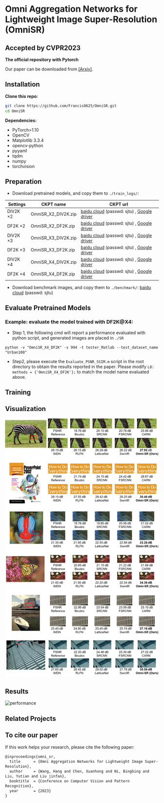 # Omni Aggregation Networks for Lightweight Image Super-Resolution (OmniSR)
## Accepted by CVPR2023

**The official repository with Pytorch**

Our paper can be downloaded from [[Arxiv]]().
 

## Installation
**Clone this repo:**
```bash
git clone https://github.com/Francis0625/OmniSR.git
cd OmniSR
```
**Dependencies:**
- PyTorch>1.10
- OpenCV
- Matplotlib 3.3.4 
- opencv-python 
- pyyaml
- tqdm
- numpy
- torchvision

## Preparation

- Download pretrained models, and copy them to ```./train_logs/```:

|  Settings   | CKPT name | CKPT url|
|  ----  | ----  | --- |
| DIV2K $\times 2$  | OmniSR_X2_DIV2K.zip | [baidu cloud](https://pan.baidu.com/s/1dJhTlhloaiYn9yImk6pa1Q) (passwd: sjtu) , [Google driver](https://drive.google.com/file/d/18lSvJq9CGCwDomkas2gh8K6UOq8qRLIw/view?usp=sharing)|
| DF2K $\times 2$  | OmniSR_X2_DF2K.zip | [baidu cloud](https://pan.baidu.com/s/1IK_bzB5gp2tK67zF-VV4Lg) (passwd: sjtu) , [Google driver](https://drive.google.com/file/d/12EvHRof0-kA2Wt_BzfFJBK1J0jbzfz-4/view?usp=sharing)| 
| DIV2K $\times 3$  | OmniSR_X3_DIV2K.zip | [baidu cloud](https://pan.baidu.com/s/19J5uONEOYWxAbEMWIF9qDA) (passwd: sjtu) , [Google driver](https://drive.google.com/file/d/1Rwg6o-RGC-TEiyVSVT9FS1iHjx5n948h/view?usp=sharing)|
| DF2K $\times 3$  | OmniSR_X3_DF2K.zip | [baidu cloud](https://pan.baidu.com/s/1mXL7AOUwyC91UDcEWFCh2Q) (passwd: sjtu) , [Google driver](https://drive.google.com/file/d/198R2c3nlyhL4FxMJSC_gccyL3O1gH_K6/view?usp=sharing)| 
| DIV2K $\times 4$  | OmniSR_X4_DIV2K.zip | [baidu cloud](https://pan.baidu.com/s/1KwO_shGLeais9Jne_cCINQ) (passwd: sjtu) , [Google driver](https://drive.google.com/file/d/1VoPUw0SRnCPAU8_R5Ue15bn2gwSBr97g/view?usp=sharing)|
| DF2K $\times 4$  | OmniSR_X4_DF2K.zip | [baidu cloud](https://pan.baidu.com/s/1ovxRa4-wOKZLq_nO6hddsg) (passwd: sjtu) , [Google driver](https://drive.google.com/file/d/17rJXJHBYt4Su8cMDMh-NOWMBdE6ki5em/view?usp=sharing)|

- Download benchmark images, and copy them to ```./benchmark/```: [baidu cloud](https://pan.baidu.com/s/1HsMtfjEzj4cztaF2sbnOMg) (passwd: sjtu)
 
## Evaluate Pretrained Models
### Example: evaluate the model trained with DF2K@X4:

- Step 1, the following cmd will report a performance evaluated with python script, and generated images are placed in ```./SR```

```
python -v "OmniSR_X4_DF2K" -s 994 -t tester_Matlab --test_dataset_name "Urban100"
```
- Step2, please execute the ```Evaluate_PSNR_SSIM.m``` script in the root directory to obtain the results reported in the paper. Please modify ```L8: methods = {'OmniSR_X4_DF2K'};``` to match the model name evaluated above.

## Training


## Visualization

![performance](./doc/imgs/vis.png)

## Results

![performance](https://user-images.githubusercontent.com/18433587/227410356-6b69906b-416d-4d07-8127-41b08ab79c7a.PNG)

## Related Projects

## To cite our paper
If this work helps your research, please cite the following paper:

```
@inproceedings{omni_sr,
  title      = {Omni Aggregation Networks for Lightweight Image Super-Resolution},
  author     = {Wang, Hang and Chen, Xuanhong and Ni, Bingbing and Liu, Yutian and Liu jinfan},
  booktitle  = {Conference on Computer Vision and Pattern Recognition},
  year       = {2023}
}
```
